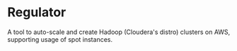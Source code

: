# Regulator
A tool to auto-scale and create Hadoop (Cloudera's distro) clusters on AWS, supporting usage of spot instances.
